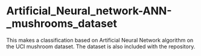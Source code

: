 # Artificial_Neural_network-ANN-_mushrooms_dataset
This makes a classification based on Artificial Neural Network algorithm on the UCI mushroom dataset.
The dataset is also included with the repository.
